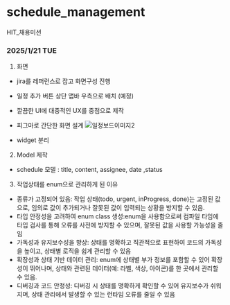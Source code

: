 # schedule_management
HIT_채용미션

### 2025/1/21 TUE

1. 화면
- jira를 레퍼런스로 잡고 화면구성 진행
- 일정 추가 버튼 상단 앱바 우측으로 배치 (예정)
- 깔끔한 UI에 대중적인 UX를 중점으로 제작
- 피그마로 간단한 화면 설계
![일정보드이미지2](https://github.com/user-attachments/assets/0a30f8b3-532e-4494-b95b-9ca39f4d6761)

- widget 분리

2. Model 제작
- schedule 모델 : title, content, assignee, date ,status 

3. 작업상태를 enum으로 관리하게 된 이유  
- 종류가 고정되어 있음: 작업 상태(todo, urgent, inProgress, done)는 고정된 값으로, 임의로 값이 추가되거나 잘못된 값이 입력되는 상황을 방지할 수 있음.
- 타입 안정성을 고려하여 enum class 생성:enum을 사용함으로써 컴파일 타임에 타입 검사를 통해 오류를 사전에 방지할 수 있으며, 잘못된 값을 사용할 가능성을 줄임
- 가독성과 유지보수성을 향상: 상태를 명확하고 직관적으로 표현하여 코드의 가독성을 높이고, 상태별 로직을 쉽게 관리할 수 있음
- 확장성과 상태 기반 데이터 관리: enum에 상태별 부가 정보를 포함할 수 있어 확장성이 뛰어나며, 상태와 관련된 데이터(예: 라벨, 색상, 아이콘)를 한 곳에서 관리할 수 있음.
- 디버깅과 코드 안정성: 디버깅 시 상태를 명확하게 확인할 수 있어 유지보수가 쉬워지며, 상태 관리에서 발생할 수 있는 런타임 오류를 줄일 수 있음

